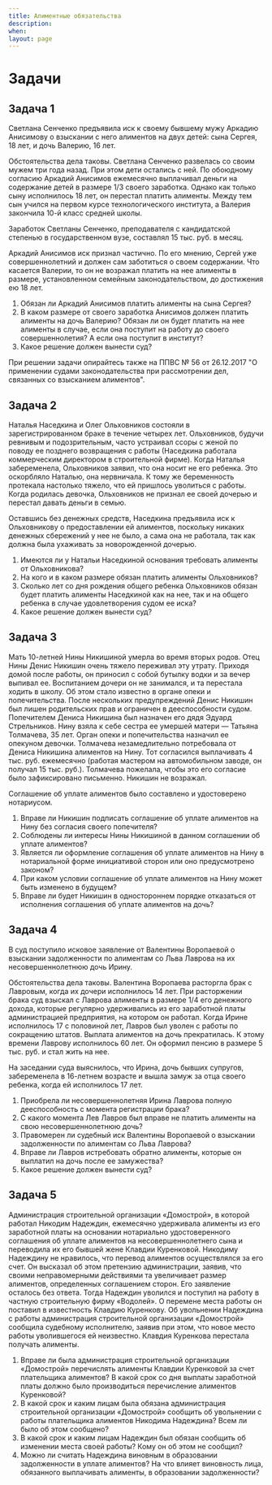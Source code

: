 ```yaml
---
title: Алиментные обязательства
description:
when:
layout: page
---
```


# Задачи

## Задача 1

Светлана Сенченко предъявила иск к своему бывшему мужу Аркадию Анисимову
о взыскании с него алиментов на двух детей: сына Сергея, 18 лет, и дочь
Валерию, 16 лет.

Обстоятельства дела таковы. Светлана Сенченко развелась со своим мужем
три года назад. При этом дети остались с ней. По обоюдному согласию
Аркадий Анисимов ежемесячно выплачивал деньги на содержание детей в
размере 1/3 своего заработка. Однако как только сыну исполнилось 18 лет,
он перестал платить алименты. Между тем сын учился на первом курсе
технологического института, а Валерия закончила 10-й класс средней
школы.

Заработок Светланы Сенченко, преподавателя с кандидатской степенью в
государственном вузе, составлял 15 тыс. руб. в месяц.

Аркадий Анисимов иск признал частично. По его мнению, Сергей уже
совершеннолетний и должен сам заботиться о своем содержании. Что
касается Валерии, то он не возражал платить на нее алименты в размере,
установленном семейным законодательством, до достижения ею 18 лет.

1.  Обязан ли Аркадий Анисимов платить алименты на сына Сергея?
2.  В каком размере от своего заработка Анисимов должен платить алименты
    на дочь Валерию? Обязан ли он будет платить на нее алименты в
    случае, если она поступит на работу до своего совершеннолетия? А
    если она поступит в институт?
3.  Какое решение должен вынести суд?

При решении задачи опирайтесь также на ППВС № 56 от 26.12.2017 "О
применении судами законодательства при рассмотрении дел, связанных со
взысканием алиментов".

## Задача 2

Наталья Наседкина и Олег Ольховников состояли в зарегистрированном браке
в течение четырех лет. Ольховников, будучи ревнивым и подозрительным,
часто устраивал ссоры с женой по поводу ее позднего возвращения с работы
(Наседкина работала коммерческим директором в строительной фирме). Когда
Наталья забеременела, Ольховников заявил, что она носит не его ребенка.
Это оскорбляло Наталью, она нервничала. К тому же беременность протекала
настолько тяжело, что ей пришлось уволиться с работы. Когда родилась
девочка, Ольховников не признал ее своей дочерью и перестал давать
деньги в семью.

Оставшись без денежных средств, Наседкина предъявила иск к Ольховникову
о предоставлении ей алиментов, поскольку никаких денежных сбережений у
нее не было, а сама она не работала, так как должна была ухаживать за
новорожденной дочерью.

1.  Имеются ли у Натальи Наседкиной основания требовать алименты от
    Ольховникова?
2.  На кого и в каком размере обязан платить алименты Ольховников?
3.  Сколько лет со дня рождения общего ребенка Ольховников обязан будет
    платить алименты Наседкиной как на нее, так и на общего ребенка в
    случае удовлетворения судом ее иска?
4.  Какое решение должен вынести суд?

## Задача 3

Мать 10-летней Нины Никишиной умерла во время вторых родов. Отец Нины
Денис Никишин очень тяжело переживал эту утрату. Приходя домой после
работы, он приносил с собой бутылку водки и за вечер выпивал ее.
Воспитанием дочери он не занимался, и та перестала ходить в школу. Об
этом стало известно в органе опеки и попечительства. После нескольких
предупреждений Денис Никишин был лишен родительских прав и ограничен в
дееспособности судом. Попечителем Дениса Никишина был назначен его дядя
Эдуард Стрельников. Нину взяла к себе сестра ее умершей матери — Татьяна
Толмачева, 35 лет. Орган опеки и попечительства назначил ее опекуном
девочки. Толмачева незамедлительно потребовала от Дениса Никишина
алиментов на Нину. Тот согласился выплачивать 4 тыс. руб. ежемесячно
(работая мастером на автомобильном заводе, он получал 15 тыс. руб.).
Толмачева пожелала, чтобы это его согласие было зафиксировано письменно.
Никишин не возражал.

Соглашение об уплате алиментов было составлено и удостоверено
нотариусом.

1.  Вправе ли Никишин подписать соглашение об уплате алиментов на Нину
    без согласия своего попечителя?
2.  Соблюдены ли интересы Нины Никишиной в данном соглашении об уплате
    алиментов?
3.  Является ли оформление соглашения об уплате алиментов на Нину в
    нотариальной форме инициативой сторон или оно предусмотрено законом?
4.  При каком условии соглашение об уплате алиментов на Нину может быть
    изменено в будущем?
5.  Вправе ли будет Никишин в одностороннем порядке отказаться от
    исполнения соглашения об уплате алиментов на дочь?

## Задача 4

В суд поступило исковое заявление от Валентины Воропаевой о взыскании
задолженности по алиментам со Льва Лаврова на их несовершеннолетнюю дочь
Ирину.

Обстоятельства дела таковы. Валентина Воропаева расторгла брак с
Лавровым, когда их дочери исполнилось 14 лет. При расторжении брака суд
взыскал с Лаврова алименты в размере 1/4 его денежного дохода, которые
регулярно удерживались из его заработной платы администрацией
предприятия, на котором он работал. Когда Ирине исполнилось 17 с
половиной лет, Лавров был уволен с работы по сокращению штатов. Выплата
алиментов на дочь прекратилась. К этому времени Лаврову исполнилось 60
лет. Он оформил пенсию в размере 5 тыс. руб. и стал жить на нее.

На заседании суда выяснилось, что Ирина, дочь бывших супругов,
забеременела в 16-летнем возрасте и вышла замуж за отца своего ребенка,
когда ей исполнилось 17 лет.

1.  Приобрела ли несовершеннолетняя Ирина Лаврова полную дееспособность
    с момента регистрации брака?
2.  С какого момента Лев Лавров был вправе не платить алименты на свою
    несовершеннолетнюю дочь?
3.  Правомерен ли судебный иск Валентины Воропаевой о взыскании
    задолженности по алиментам со Льва Лаврова?
4.  Вправе ли Лавров истребовать обратно алименты, которые он выплатил
    на дочь после ее замужества?
5.  Какое решение должен вынести суд?

## Задача 5

Администрация строительной организации «Домострой», в которой работал
Никодим Надеждин, ежемесячно удерживала алименты из его заработной платы
на основании нотариально удостоверенного соглашения об уплате алиментов
на несовершеннолетнего сына и переводила их его бывшей жене Клавдии
Куренковой. Никодиму Надеждину не нравилось, что перевод алиментов
осуществлялся за его счет. Он высказал об этом претензию администрации,
заявив, что своими неправомерными действиями та увеличивает размер
алиментов, определенных соглашением сторон. Его заявление осталось без
ответа. Тогда Надеждин уволился и поступил на работу в частную
строительную фирму «Водолей». О перемене места работы он поставил в
известность Клавдию Куренкову. Об увольнении Надеждина с работы
администрация строительной организации «Домострой» сообщила судебному
исполнителю, заявив при этом, что новое место работы уволившегося ей
неизвестно. Клавдия Куренкова перестала получать алименты.

1.  Вправе ли была администрация строительной организации «Домострой»
    перечислять алименты Клавдии Куренковой за счет плательщика
    алиментов? В какой срок со дня выплаты заработной платы должно было
    производиться перечисление алиментов Куренковой?
2.  В какой срок и каким лицам была обязана администрация строительной
    организации «Домострой» сообщить об увольнении с работы плательщика
    алиментов Никодима Надеждина? Всем ли было об этом сообщено?
3.  В какой срок и каким лицам Надеждин был обязан сообщить об изменении
    места своей работы? Кому он об этом не сообщил?
4.  Можно ли считать Надеждина виновным в образовании задолженности в
    уплате алиментов? На что влияет виновность лица, обязанного
    выплачивать алименты, в образовании задолженности?
